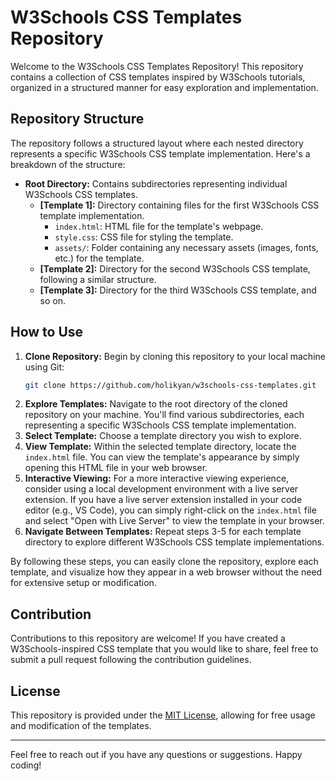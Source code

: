 # W3Schools CSS Templates Repository

Welcome to the W3Schools CSS Templates Repository! This repository contains a collection of CSS templates inspired by W3Schools tutorials, organized in a structured manner for easy exploration and implementation.

## Repository Structure

The repository follows a structured layout where each nested directory represents a specific W3Schools CSS template implementation. Here's a breakdown of the structure:

- **Root Directory:** Contains subdirectories representing individual W3Schools CSS templates.
  - **[Template 1]:** Directory containing files for the first W3Schools CSS template implementation.
    - `index.html`: HTML file for the template's webpage.
    - `style.css`: CSS file for styling the template.
    - `assets/`: Folder containing any necessary assets (images, fonts, etc.) for the template.
  - **[Template 2]:** Directory for the second W3Schools CSS template, following a similar structure.
  - **[Template 3]:** Directory for the third W3Schools CSS template, and so on.

## How to Use

1. **Clone Repository:** Begin by cloning this repository to your local machine using Git:
   ```bash
   git clone https://github.com/holikyan/w3schools-css-templates.git
   ```
2. **Explore Templates:** Navigate to the root directory of the cloned repository on your machine. You'll find various subdirectories, each representing a specific W3Schools CSS template implementation.
3. **Select Template:** Choose a template directory you wish to explore.
4. **View Template:** Within the selected template directory, locate the `index.html` file. You can view the template's appearance by simply opening this HTML file in your web browser.
5. **Interactive Viewing:** For a more interactive viewing experience, consider using a local development environment with a live server extension. If you have a live server extension installed in your code editor (e.g., VS Code), you can simply right-click on the `index.html` file and select "Open with Live Server" to view the template in your browser.
6. **Navigate Between Templates:** Repeat steps 3-5 for each template directory to explore different W3Schools CSS template implementations.

By following these steps, you can easily clone the repository, explore each template, and visualize how they appear in a web browser without the need for extensive setup or modification.

## Contribution

Contributions to this repository are welcome! If you have created a W3Schools-inspired CSS template that you would like to share, feel free to submit a pull request following the contribution guidelines.

## License

This repository is provided under the [MIT License](LICENSE), allowing for free usage and modification of the templates.

---

Feel free to reach out if you have any questions or suggestions. Happy coding!
